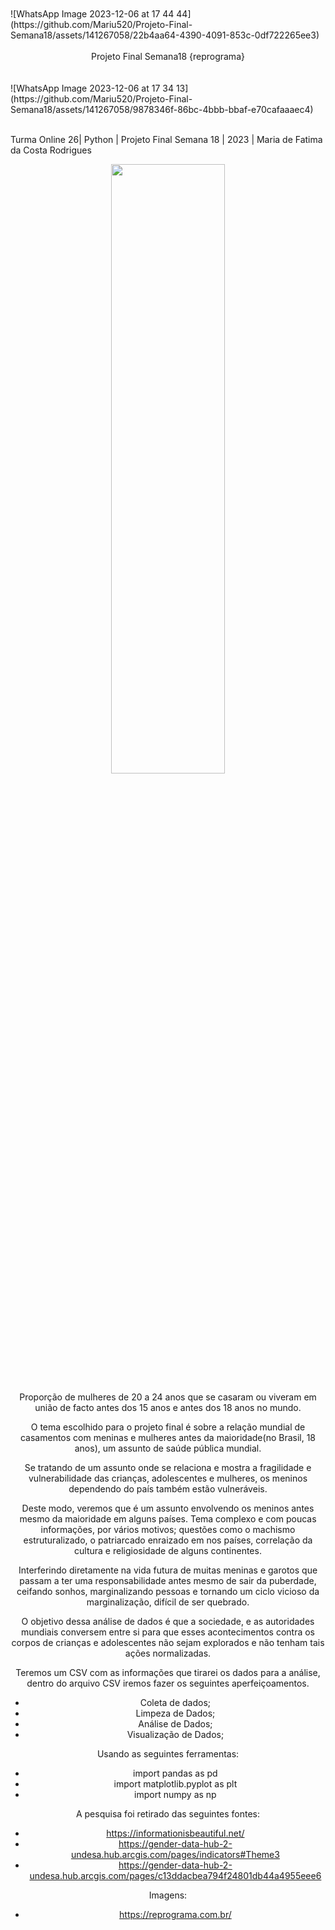 <br>
<br>
</center>
![WhatsApp Image 2023-12-06 at 17 44 44](https://github.com/Mariu520/Projeto-Final-Semana18/assets/141267058/22b4aa64-4390-4091-853c-0df722265ee3)
</center>
<br>
<br>
 
<center>
	Projeto Final Semana18 {reprograma}
</center>
	
<br>
<br>
</center>
![WhatsApp Image 2023-12-06 at 17 34 13](https://github.com/Mariu520/Projeto-Final-Semana18/assets/141267058/9878346f-86bc-4bbb-bbaf-e70cafaaaec4)
</center>
<br>
<br>

 Turma Online 26| Python |  Projeto Final Semana 18 | 2023 |
  Maria de Fatima da Costa Rodrigues

<center>

<img src="link criado no GitHub de uma imagem do pc" style="width:60.0%;height:50.0%" />

<center>

  
 
 Proporção de mulheres de 20 a 24 anos que se casaram ou viveram em união de facto antes dos 15    anos e antes dos 18 anos no mundo. 
 

  O tema escolhido para o projeto final é sobre a relação mundial de casamentos com meninas e mulheres antes da maioridade(no Brasil, 18 anos), um assunto de saúde pública mundial.
  
  Se tratando de um assunto onde se relaciona e mostra a fragilidade e vulnerabilidade das crianças, adolescentes e mulheres, os meninos dependendo do país também estão vulneráveis.
  
 Deste modo, veremos que é um assunto envolvendo os meninos antes mesmo da maioridade em alguns países. Tema complexo e com poucas informações, por vários motivos; questões como o machismo estruturalizado, o patriarcado enraizado em nos países, correlação da cultura e religiosidade de alguns continentes. 
 
 Interferindo diretamente na vida futura de muitas meninas e garotos que passam a ter uma responsabilidade antes mesmo de sair da puberdade, ceifando sonhos, marginalizando pessoas e tornando um ciclo vicioso da marginalização, difícil de ser quebrado.
 
 O objetivo dessa análise de dados é que a sociedade, e as autoridades mundiais conversem entre si para que esses acontecimentos contra os corpos de crianças e adolescentes não sejam explorados e não tenham tais ações normalizadas.

Teremos um CSV com as informações que tirarei os dados para a análise, dentro do arquivo CSV iremos fazer os seguintes aperfeiçoamentos. 

* Coleta de dados;
* Limpeza de Dados;    
* Análise de Dados;
* Visualização de Dados;


Usando as seguintes ferramentas:
* import pandas as pd
* import matplotlib.pyplot as plt
* import numpy as np


A pesquisa foi retirado das seguintes fontes:
* https://informationisbeautiful.net/
* https://gender-data-hub-2-undesa.hub.arcgis.com/pages/indicators#Theme3
* https://gender-data-hub-2-undesa.hub.arcgis.com/pages/c13ddacbea794f24801db44a4955eee6

Imagens:
* https://reprograma.com.br/